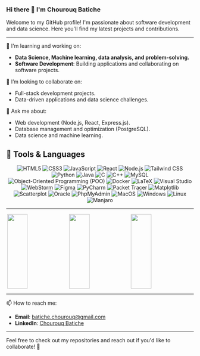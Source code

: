 ### Hi there 👋 I'm Chourouq Batiche

Welcome to my GitHub profile! I'm passionate about software development and data science. Here you'll find my latest projects and contributions.

---

🌱 I'm learning and working on:
- **Data Science, Machine learning, data analysis, and problem-solving.**
- **Software Development**: Building applications and collaborating on software projects.


👯 I’m looking to collaborate on:
- Full-stack development projects.
- Data-driven applications and data science challenges.

💬 Ask me about:
- Web development (Node.js, React, Express.js).
- Database management and optimization (PostgreSQL).
- Data science and machine learning.

## 🚀 Tools & Languages

<div align="center">
  <!-- Programming Languages -->
  <img src="https://img.shields.io/badge/HTML5-%23E34F26.svg?style=for-the-badge&logo=html5&logoColor=white" alt="HTML5" />
  <img src="https://img.shields.io/badge/CSS3-%231572B6.svg?style=for-the-badge&logo=css3&logoColor=white" alt="CSS3" />
  <img src="https://img.shields.io/badge/JavaScript-%23F7DF1E.svg?style=for-the-badge&logo=javascript&logoColor=black" alt="JavaScript" />
  <img src="https://img.shields.io/badge/React-%2361DAFB.svg?style=for-the-badge&logo=react&logoColor=black" alt="React" />
  <img src="https://img.shields.io/badge/Node.js-%2343853D.svg?style=for-the-badge&logo=node.js&logoColor=white" alt="Node.js" />
  <img src="https://img.shields.io/badge/Tailwind%20CSS-%2338B2AC.svg?style=for-the-badge&logo=tailwind-css&logoColor=white" alt="Tailwind CSS" />
  <img src="https://img.shields.io/badge/Python-%233776AB.svg?style=for-the-badge&logo=python&logoColor=white" alt="Python" />
  <img src="https://img.shields.io/badge/Java-%23ED8B00.svg?style=for-the-badge&logo=java&logoColor=white" alt="Java" />
  <img src="https://img.shields.io/badge/C-%2300599C.svg?style=for-the-badge&logo=c&logoColor=white" alt="C" />
  <img src="https://img.shields.io/badge/C%2B%2B-%2300599C.svg?style=for-the-badge&logo=c%2B%2B&logoColor=white" alt="C++" />
  <img src="https://img.shields.io/badge/MySQL-%2300f.svg?style=for-the-badge&logo=mysql&logoColor=white" alt="MySQL" />
  <img src="https://img.shields.io/badge/POO-%23000000.svg?style=for-the-badge" alt="Object-Oriented Programming (POO)" />

  <!-- Tools -->
  <img src="https://img.shields.io/badge/Docker-%232496ED.svg?style=for-the-badge&logo=docker&logoColor=white" alt="Docker" />
  <img src="https://img.shields.io/badge/LaTeX-%23008080.svg?style=for-the-badge&logo=latex&logoColor=white" alt="LaTeX" />
  <img src="https://img.shields.io/badge/Visual%20Studio-%235C2D91.svg?style=for-the-badge&logo=visual-studio&logoColor=white" alt="Visual Studio" />
  <img src="https://img.shields.io/badge/WebStorm-%23000000.svg?style=for-the-badge&logo=webstorm&logoColor=white" alt="WebStorm" />
  <img src="https://img.shields.io/badge/Figma-%23F24E1E.svg?style=for-the-badge&logo=figma&logoColor=white" alt="Figma" />
  <img src="https://img.shields.io/badge/PyCharm-%23000000.svg?style=for-the-badge&logo=pycharm&logoColor=white" alt="PyCharm" />
  <img src="https://img.shields.io/badge/PacketTracer-%23000000.svg?style=for-the-badge" alt="Packet Tracer" />
  <img src="https://img.shields.io/badge/Matplotlib-%23000000.svg?style=for-the-badge" alt="Matplotlib" />
  <img src="https://img.shields.io/badge/Scatterplot-%23000000.svg?style=for-the-badge" alt="Scatterplot" />
  <img src="https://img.shields.io/badge/Oracle-%23F00000.svg?style=for-the-badge&logo=oracle&logoColor=white" alt="Oracle" />
  <img src="https://img.shields.io/badge/PhpMyAdmin-%2300758C.svg?style=for-the-badge" alt="PhpMyAdmin" />

  <!-- Operating Systems -->
  <img src="https://img.shields.io/badge/MacOS-%23000000.svg?style=for-the-badge&logo=apple&logoColor=white" alt="MacOS" />
  <img src="https://img.shields.io/badge/Windows-%230078D6.svg?style=for-the-badge&logo=windows&logoColor=white" alt="Windows" />
  <img src="https://img.shields.io/badge/Linux-%23FCC624.svg?style=for-the-badge&logo=linux&logoColor=black" alt="Linux" />
  <img src="https://img.shields.io/badge/Manjaro-%2335BF5C.svg?style=for-the-badge&logo=manjaro&logoColor=white" alt="Manjaro" />
</div>

  


---
<div style="display: flex; align-items: center; justify-content: center; ">
  <img src="https://github-readme-stats.vercel.app/api/top-langs/?username=Chourouq&theme=dark&hide_border=false&include_all_commits=false&count_private=true&layout=compact" style="height: 200px; width: 33%;" />
  <img src="https://github-readme-stats.vercel.app/api?username=Chourouq&theme=dark&hide_border=false&include_all_commits=false&count_private=true" style="height: 200px; width: 33%;" />
  <img src="https://github-readme-streak-stats.herokuapp.com/?user=Chourouq&theme=dark&hide_border=false" style="height: 200px; width: 33%;" />
  
</div>

---

📫 How to reach me:
- **Email**: [batiche.chourouq@gmail.com](mailto:batiche.chourouq@gmail.com)
- **LinkedIn**: [Chourouq Batiche](https://www.linkedin.com/in/chourouq-batiche-bb8a2a334/)

---

Feel free to check out my repositories and reach out if you'd like to collaborate! 🚀
